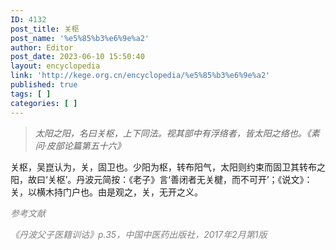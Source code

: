 ```yaml
---
ID: 4132
post_title: 关枢
post_name: '%e5%85%b3%e6%9e%a2'
author: Editor
post_date: 2023-06-10 15:50:40
layout: encyclopedia
link: 'http://kege.org.cn/encyclopedia/%e5%85%b3%e6%9e%a2'
published: true
tags: [ ]
categories: [ ]
---
```

<blockquote><em>太阳之阳，名曰关枢，上下同法。视其部中有浮络者，皆太阳之络也。《素问·皮部论篇第五十六》</em></blockquote>
关枢，吴崑认为，关，固卫也。少阳为枢，转布阳气，太阳则约束而固卫其转布之阳，故曰‘关枢’。丹波元简按：《老子》言‘善闭者无关楗，而不可开’；《说文》：关，以横木持门户也。由是观之，关，无开之义。

<span style="color: #808080;"><em>参考文献</em></span>

<span style="color: #808080;"><em>《丹波父子医籍训诂》p.35，中国中医药出版社，2017年2月第1版</em></span>